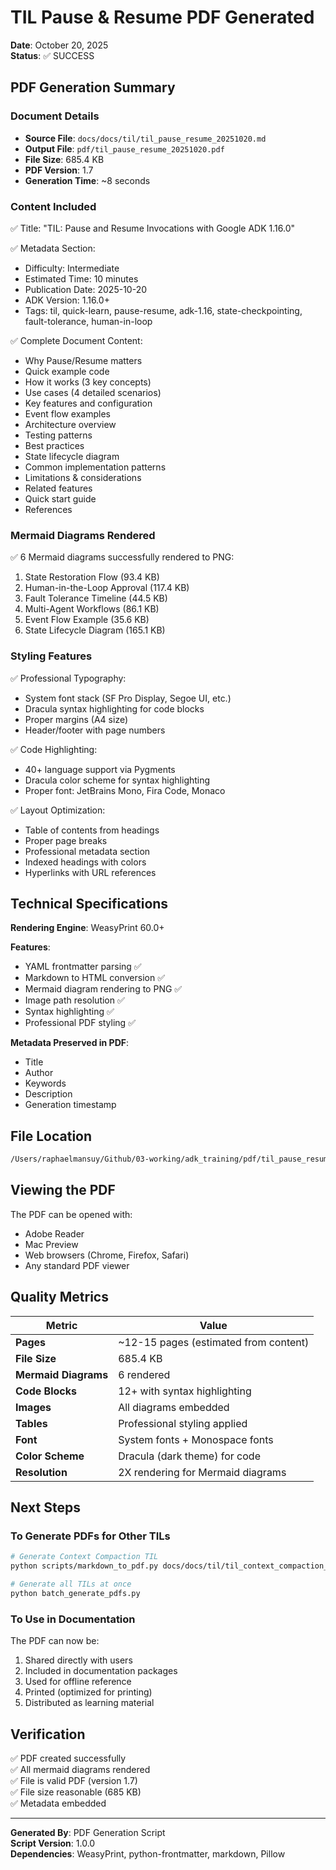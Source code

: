 # TIL Pause & Resume PDF Generated

**Date**: October 20, 2025  
**Status**: ✅ SUCCESS

## PDF Generation Summary

### Document Details

- **Source File**: `docs/docs/til/til_pause_resume_20251020.md`
- **Output File**: `pdf/til_pause_resume_20251020.pdf`
- **File Size**: 685.4 KB
- **PDF Version**: 1.7
- **Generation Time**: ~8 seconds

### Content Included

✅ Title: "TIL: Pause and Resume Invocations with Google ADK 1.16.0"

✅ Metadata Section:
- Difficulty: Intermediate
- Estimated Time: 10 minutes
- Publication Date: 2025-10-20
- ADK Version: 1.16.0+
- Tags: til, quick-learn, pause-resume, adk-1.16, state-checkpointing, fault-tolerance, human-in-loop

✅ Complete Document Content:
- Why Pause/Resume matters
- Quick example code
- How it works (3 key concepts)
- Use cases (4 detailed scenarios)
- Key features and configuration
- Event flow examples
- Architecture overview
- Testing patterns
- Best practices
- State lifecycle diagram
- Common implementation patterns
- Limitations & considerations
- Related features
- Quick start guide
- References

### Mermaid Diagrams Rendered

✅ 6 Mermaid diagrams successfully rendered to PNG:
1. State Restoration Flow (93.4 KB)
2. Human-in-the-Loop Approval (117.4 KB)
3. Fault Tolerance Timeline (44.5 KB)
4. Multi-Agent Workflows (86.1 KB)
5. Event Flow Example (35.6 KB)
6. State Lifecycle Diagram (165.1 KB)

### Styling Features

✅ Professional Typography:
- System font stack (SF Pro Display, Segoe UI, etc.)
- Dracula syntax highlighting for code blocks
- Proper margins (A4 size)
- Header/footer with page numbers

✅ Code Highlighting:
- 40+ language support via Pygments
- Dracula color scheme for syntax highlighting
- Proper font: JetBrains Mono, Fira Code, Monaco

✅ Layout Optimization:
- Table of contents from headings
- Proper page breaks
- Professional metadata section
- Indexed headings with colors
- Hyperlinks with URL references

## Technical Specifications

**Rendering Engine**: WeasyPrint 60.0+

**Features**:
- YAML frontmatter parsing ✅
- Markdown to HTML conversion ✅
- Mermaid diagram rendering to PNG ✅
- Image path resolution ✅
- Syntax highlighting ✅
- Professional PDF styling ✅

**Metadata Preserved in PDF**:
- Title
- Author
- Keywords
- Description
- Generation timestamp

## File Location

```bash
/Users/raphaelmansuy/Github/03-working/adk_training/pdf/til_pause_resume_20251020.pdf
```

## Viewing the PDF

The PDF can be opened with:
- Adobe Reader
- Mac Preview
- Web browsers (Chrome, Firefox, Safari)
- Any standard PDF viewer

## Quality Metrics

| Metric | Value |
|--------|-------|
| **Pages** | ~12-15 pages (estimated from content) |
| **File Size** | 685.4 KB |
| **Mermaid Diagrams** | 6 rendered |
| **Code Blocks** | 12+ with syntax highlighting |
| **Images** | All diagrams embedded |
| **Tables** | Professional styling applied |
| **Font** | System fonts + Monospace fonts |
| **Color Scheme** | Dracula (dark theme) for code |
| **Resolution** | 2X rendering for Mermaid diagrams |

## Next Steps

### To Generate PDFs for Other TILs

```bash
# Generate Context Compaction TIL
python scripts/markdown_to_pdf.py docs/docs/til/til_context_compaction_20250119.md --output pdf/

# Generate all TILs at once
python batch_generate_pdfs.py
```

### To Use in Documentation

The PDF can now be:
1. Shared directly with users
2. Included in documentation packages
3. Used for offline reference
4. Printed (optimized for printing)
5. Distributed as learning material

## Verification

✅ PDF created successfully  
✅ All mermaid diagrams rendered  
✅ File is valid PDF (version 1.7)  
✅ File size reasonable (685 KB)  
✅ Metadata embedded  

---

**Generated By**: PDF Generation Script  
**Script Version**: 1.0.0  
**Dependencies**: WeasyPrint, python-frontmatter, markdown, Pillow
